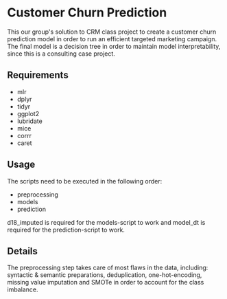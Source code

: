 # Customer Churn Prediction

This our group's solution to CRM class project to create a customer churn prediction model in order to run an efficient targeted marketing campaign.
The final model is a decision tree in order to maintain model interpretability, since this is a consulting case project.

## Requirements

* mlr
* dplyr
* tidyr
* ggplot2
* lubridate
* mice
* corrr
* caret

## Usage
The scripts need to be executed in the following order:
- preprocessing
- models
- prediction

d18_imputed is required for the models-script to work and model_dt is required for the prediction-script to work.

## Details

The preprocessing step takes care of most flaws in the data, including: syntactic & semantic preparations, deduplication, one-hot-encoding, missing value imputation and SMOTe in order to account for the class imbalance.